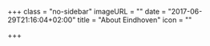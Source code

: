 +++
class = "no-sidebar"
imageURL = ""
date = "2017-06-29T21:16:04+02:00"
title = "About Eindhoven"
icon = ""

+++

